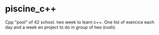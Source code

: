 # piscine_c++
Cpp "pool" of 42 school. two week to learn c++. 
One list of exercice each day and a week en project to do in group of two (rush).
